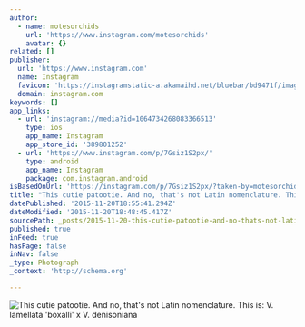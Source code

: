 ```yaml
---
author:
  - name: motesorchids
    url: 'https://www.instagram.com/motesorchids'
    avatar: {}
related: []
publisher:
  url: 'https://www.instagram.com'
  name: Instagram
  favicon: 'https://instagramstatic-a.akamaihd.net/bluebar/bd9471f/images/ico/favicon.ico'
  domain: instagram.com
keywords: []
app_links:
  - url: 'instagram://media?id=1064734268083366513'
    type: ios
    app_name: Instagram
    app_store_id: '389801252'
  - url: 'https://www.instagram.com/p/7Gsiz1S2px/'
    type: android
    app_name: Instagram
    package: com.instagram.android
isBasedOnUrl: 'https://instagram.com/p/7Gsiz1S2px/?taken-by=motesorchids'
title: "This cutie patootie. And no, that's not Latin nomenclature. This is: V. lamellata 'boxalli' x V. denisoniana"
datePublished: '2015-11-20T18:55:41.294Z'
dateModified: '2015-11-20T18:48:45.417Z'
sourcePath: _posts/2015-11-20-this-cutie-patootie-and-no-thats-not-latin-nomenclature.md
published: true
inFeed: true
hasPage: false
inNav: false
_type: Photograph
_context: 'http://schema.org'

---
```

![This cutie patootie&period; And no&comma; that's not Latin nomenclature&period; This is&colon; V&period; lamellata 'boxalli' x V&period; denisoniana](https://scontent.cdninstagram.com/hphotos-xft1/t51.2885-15/s640x640/sh0.08/e35/11848833_1634852916753879_411924451_n.jpg)